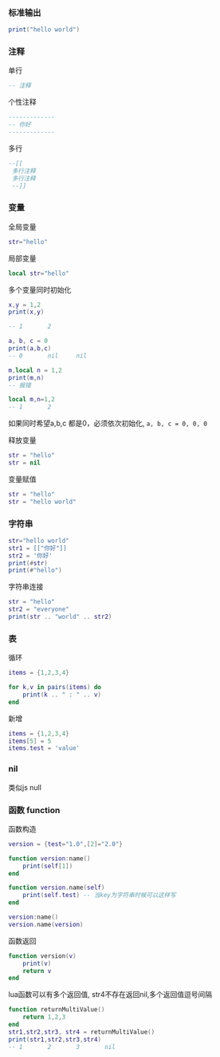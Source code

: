 ### 标准输出

```lua
print("hello world")
```

### 注释

单行

```lua
-- 注释
```

个性注释

```lua
-------------
-- 你好
-------------
```

多行

```lua
--[[
 多行注释
 多行注释
 --]]
```

### 变量

全局变量

```lua
str="hello"
```

局部变量

```lua
local str="hello"
```

多个变量同时初始化

```lua
x,y = 1,2
print(x,y)

-- 1       2

a, b, c = 0
print(a,b,c)
-- 0       nil     nil

m,local n = 1,2
print(m,n)
-- 报错

local m,n=1,2
-- 1       2
```

如果同时希望a,b,c 都是0，必须依次初始化, `a, b, c = 0, 0, 0`


释放变量

```lua
str = "hello"
str = nil
```

变量赋值

```lua
str = "hello"
str = "hello world"
```

### 字符串


```lua
str="hello world"
str1 = [["你好"]]
str2 = '你好'
print(#str)
print(#"hello")
```

字符串连接

```lua
str = "hello"
str2 = "everyone"
print(str .. "world" .. str2)
```

### 表

循环

```lua
items = {1,2,3,4}

for k,v in pairs(items) do
    print(k .. " : " .. v)
end

```

新增

```lua
items = {1,2,3,4}
items[5] = 5
items.test = 'value'
```

### nil

类似js null

### 函数 function

函数构造

```lua
version = {test="1.0",[2]="2.0"}

function version:name()
    print(self[1])
end

function version.name(self)
    print(self.test) -- 当key为字符串时候可以这样写
end

version:name()
version.name(version)
```

函数返回

```lua
function version(v)
    print(v)
    return v
end
```

lua函数可以有多个返回值, str4不存在返回nil,多个返回值逗号间隔

```lua
function returnMultiValue()
    return 1,2,3
end
str1,str2,str3, str4 = returnMultiValue()
print(str1,str2,str3,str4)
-- 1       2       3       nil
```